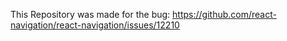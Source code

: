 This Repository was made for the bug:
https://github.com/react-navigation/react-navigation/issues/12210
